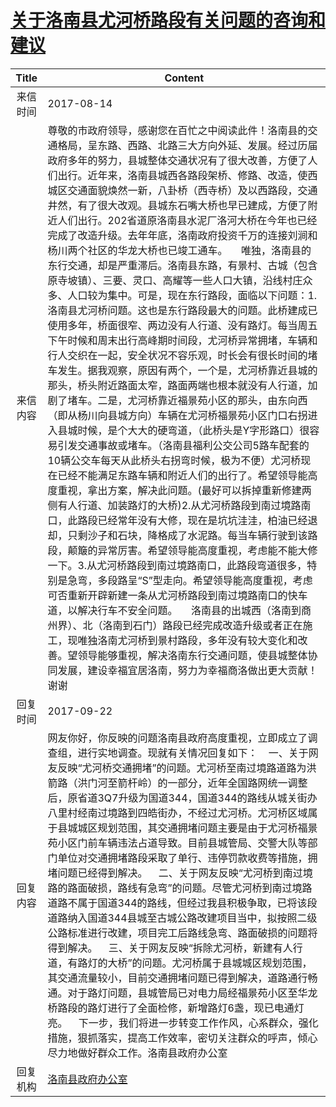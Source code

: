 # <a href="http://www.shangluo.gov.cn/zmhd/ldxxxx.jsp?urltype=leadermail.LeaderMailContentUrl&wbtreeid=1112&leadermailid=4285">关于洛南县尤河桥路段有关问题的咨询和建议</a>
|Title|Content|
|:---:|---|
|来信时间|2017-08-14|
|来信内容|尊敬的市政府领导，感谢您在百忙之中阅读此件！洛南县的交通格局，呈东路、西路、北路三大方向外延、发展。经过历届政府多年的努力，县城整体交通状况有了很大改善，方便了人们出行。近年来，洛南县城西各路段架桥、修路、改造，使西城区交通面貌焕然一新，八卦桥（西寺桥）及以西路段，交通井然，有了很大改观。县城东石嘴大桥也早已建成，方便了附近人们出行。202省道原洛南县水泥厂洛河大桥在今年也已经完成了改造升级。去年年底，洛南政府投资千万的连接刘涧和杨川两个社区的华龙大桥也已竣工通车。     唯独，洛南县的东行交通，却是严重滞后。洛南县东路，有景村、古城（包含原寺坡镇）、三要、灵口、高耀等一些人口大镇，沿线村庄众多、人口较为集中。可是，现在东行路段，面临以下问题：1.洛南县尤河桥问题。这也是东行路段最大的问题。此桥建成已使用多年，桥面很窄、两边没有人行道、没有路灯。每当周五下午时候和周末出行高峰期时间段，尤河桥异常拥堵，车辆和行人交织在一起，安全状况不容乐观，时长会有很长时间的堵车发生。据我观察，原因有两个，一个是，尤河桥靠近县城的那头，桥头附近路面太窄，路面两端也根本就没有人行道，加剧了堵车。二是，尤河桥靠近福景苑小区的那头，由东向西（即从杨川向县城方向）车辆在尤河桥福景苑小区门口右拐进入县城时候，是个大大的硬弯道，（此桥头是Y字形路口）很容易引发交通事故或堵车。（洛南县福利公交公司5路车配套的10辆公交车每天从此桥头右拐弯时候，极为不便）尤河桥现在已经不能满足东路车辆和附近人们的出行了。希望领导能高度重视，拿出方案，解决此问题。(最好可以拆掉重新修建两侧有人行道、加装路灯的大桥)2.从尤河桥路段到南过境路南口，此路段已经常年没有大修，现在是坑坑洼洼，柏油已经退却，只剩沙子和石块，降格成了水泥路。每当车辆行驶到该路段，颠簸的异常厉害。希望领导能高度重视，考虑能不能大修一下。3.从尤河桥路段到南过境路南口，此路段弯道很多，特别是急弯，多段路呈“S”型走向。希望领导能高度重视，考虑可否重新开辟新建一条从尤河桥路段到南过境路南口的快车道，以解决行车不安全问题。     洛南县的出城西（洛南到商州界）、北（洛南到石门）路段已经完成改造升级或者正在施工，现唯独洛南尤河桥到景村路段，多年没有较大变化和改善。望领导能够重视，解决洛南东行交通问题，使县城整体协同发展，建设幸福宜居洛南，努力为幸福商洛做出更大贡献！谢谢|
|回复时间|2017-09-22|
|回复内容|网友你好，你反映的问题洛南县政府高度重视，立即成立了调查组，进行实地调查。现就有关情况回复如下：    一、关于网友反映“尤河桥交通拥堵”的问题。尤河桥至南过境路道路为洪箭路（洪门河至箭杆岭）的一部分，近年全国路网统一调整后，原省道3Q7升级为国道344，国道344的路线从城关街办八里村经南过境路到四皓街办，不经过尤河桥。尤河桥区域属于县城城区规划范围，其交通拥堵问题主要是由于尤河桥福景苑小区门前车辆违法占道导致。目前县城管局、交警大队等部门单位对交通拥堵路段采取了单行、违停罚款收费等措施，拥堵问题已经得到解决。    二、关于网友反映“尤河桥到南过境路的路面破损，路线有急弯”的问题。尽管尤河桥到南过境路道路不属于国道344的路线，但经过我县积极争取，已将该段道路纳入国道344县城至古城公路改建项目当中，拟按照二级公路标准进行改建，项目完工后路线急弯、路面破损的问题将得到解决。    三、关于网友反映“拆除尤河桥，新建有人行道，有路灯的大桥”的问题。尤河桥属于县城城区规划范围，其交通流量较小，目前交通拥堵问题已得到解决，道路通行畅通。对于路灯问题，县城管局已对电力局经福景苑小区至华龙桥路段的路灯进行了全面检修，新增路灯6盏，现已电通灯亮。    下一步，我们将进一步转变工作作风，心系群众，强化措施，狠抓落实，提高工作效率，密切关注群众的呼声，倾心尽力地做好群众工作。洛南县政府办公室|
|回复机构|<a href="../../categories/agencies/洛南县政府办公室.md">洛南县政府办公室</a>|